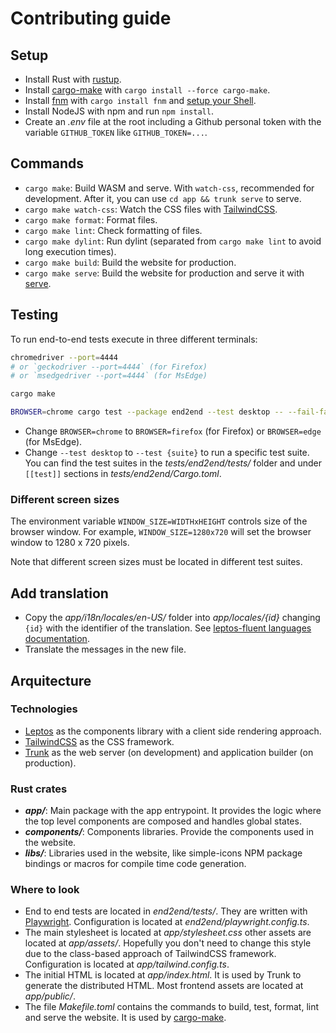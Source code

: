 # Contributing guide

## Setup

- Install Rust with [rustup](https://rustup.rs/).
- Install [cargo-make] with `cargo install --force cargo-make`.
- Install [fnm](https://github.com/Schniz/fnm) with `cargo install fnm` and [setup your Shell](https://github.com/Schniz/fnm#shell-setup).
- Install NodeJS with npm and run `npm install`.
- Create an _.env_ file at the root including a Github personal token with the variable `GITHUB_TOKEN` like `GITHUB_TOKEN=...`.

## Commands

- `cargo make`: Build WASM and serve. With `watch-css`, recommended for development. After it, you can use `cd app && trunk serve` to serve.
- `cargo make watch-css`: Watch the CSS files with [TailwindCSS](https://tailwindcss.com/).
- `cargo make format`: Format files.
- `cargo make lint`: Check formatting of files.
- `cargo make dylint`: Run dylint (separated from `cargo make lint` to avoid long execution times).
- `cargo make build`: Build the website for production.
- `cargo make serve`: Build the website for production and serve it with [serve](https://www.npmjs.com/package/serve).

## Testing

To run end-to-end tests execute in three different terminals:

```sh
chromedriver --port=4444
# or `geckodriver --port=4444` (for Firefox)
# or `msedgedriver --port=4444` (for MsEdge)
```

```sh
cargo make
```

```sh
BROWSER=chrome cargo test --package end2end --test desktop -- --fail-fast
```

- Change `BROWSER=chrome` to `BROWSER=firefox` (for Firefox) or `BROWSER=edge` (for MsEdge).
- Change `--test desktop` to `--test {suite}` to run a specific test suite. You can find the test suites in the _tests/end2end/tests/_ folder and under `[[test]]` sections in _tests/end2end/Cargo.toml_.

### Different screen sizes

The environment variable `WINDOW_SIZE=WIDTHxHEIGHT` controls size of the browser window. For example, `WINDOW_SIZE=1280x720` will set the browser window to 1280 x 720 pixels.

Note that different screen sizes must be located in different test suites.

## Add translation

- Copy the _app/i18n/locales/en-US/_ folder into _app/locales/{id}_ changing `{id}` with the identifier of the translation. See [leptos-fluent languages documentation].
- Translate the messages in the new file.

[leptos-fluent languages documentation]: https://mondeja.github.io/leptos-fluent/languages.html

## Arquitecture

### Technologies

- [Leptos](https://docs.rs/leptos) as the components library with a client side rendering approach.
- [TailwindCSS](https://tailwindcss.com/) as the CSS framework.
- [Trunk](https://trunkrs.dev/) as the web server (on development) and application builder (on production).

### Rust crates

- **_app/_**: Main package with the app entrypoint. It provides the logic where the top level components are composed and handles global states.
- **_components/_**: Components libraries. Provide the components used in the website.
- **_libs/_**: Libraries used in the website, like simple-icons NPM package bindings or macros for compile time code generation.

### Where to look

- End to end tests are located in _end2end/tests/_. They are written with [Playwright](https://playwright.dev/). Configuration is located at _end2end/playwright.config.ts_.
- The main stylesheet is located at _app/stylesheet.css_ other assets are located at _app/assets/_. Hopefully you don't need to change this style due to the class-based approach of TailwindCSS framework. Configuration is located at _app/tailwind.config.ts_.
- The initial HTML is located at _app/index.html_. It is used by Trunk to generate the distributed HTML. Most frontend assets are located at _app/public/_.
- The file _Makefile.toml_ contains the commands to build, test, format, lint and serve the website. It is used by [cargo-make].

[cargo-make]: https://sagiegurari.github.io/cargo-make/
